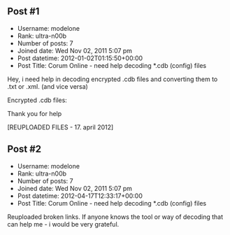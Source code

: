 ## Post #1
- Username: modelone
- Rank: ultra-n00b
- Number of posts: 7
- Joined date: Wed Nov 02, 2011 5:07 pm
- Post datetime: 2012-01-02T01:15:50+00:00
- Post Title: Corum Online - need help decoding *.cdb (config) files

Hey, i need help in decoding encrypted .cdb files and converting them to .txt or .xml. (and vice versa)

Encrypted .cdb files:
<link removed due forum rules violation>

Thank you for help  

[REUPLOADED FILES - 17. april 2012]
## Post #2
- Username: modelone
- Rank: ultra-n00b
- Number of posts: 7
- Joined date: Wed Nov 02, 2011 5:07 pm
- Post datetime: 2012-04-17T12:33:17+00:00
- Post Title: Corum Online - need help decoding *.cdb (config) files

Reuploaded broken links. If anyone knows the tool or way of decoding that can help me - i would be very grateful.
